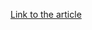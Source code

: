 [Link to the article](https://www.welivesecurity.com/en/kids-online/dont-let-back-to-school-become-back-to-bullying/)
